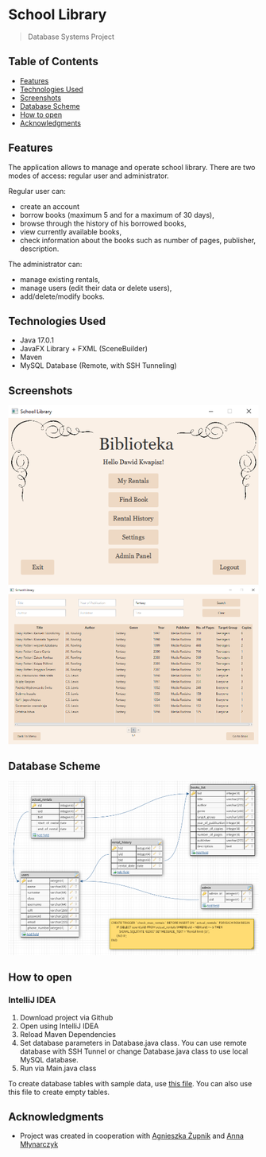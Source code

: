 # School Library
> Database Systems Project
## Table of Contents
- [Features](#Features)
- [Technologies Used](#Technologies-Used)
- [Screenshots](#Screenshots)
- [Database Scheme](#Database-Scheme)
- [How to open](#How-to-open)
- [Acknowledgments](#Acknowledgments)

## Features
The application allows to manage and operate school library. There are two modes of access: regular user and administrator.

Regular user can:
- create an account
- borrow books (maximum 5 and for a maximum of 30 days),
- browse through the history of his borrowed books,
- view currently available books, 
- check information about the books such as number of pages, publisher, description.

The administrator can:
- manage existing rentals,
- manage users (edit their data or delete users),
- add/delete/modify books.

## Technologies Used
- Java 17.0.1
- JavaFX Library + FXML (SceneBuilder)
- Maven
- MySQL Database (Remote, with SSH Tunneling)

## Screenshots
![screenshot1](https://github.com/dkwapisz/SchoolLibrary/blob/master/screenshots/screen1.png)
![screenshot2](https://github.com/dkwapisz/SchoolLibrary/blob/master/screenshots/screen2.png)

## Database Scheme
![database_scheme](https://github.com/dkwapisz/SchoolLibrary/blob/master/screenshots/database_scheme.png)

## How to open 
### IntelliJ IDEA
1. Download project via Github
2. Open using IntelliJ IDEA
3. Reload Maven Dependencies
4. Set database parameters in Database.java class. You can use remote database with SSH Tunnel or change Database.java class to use local MySQL database. 
5. Run via Main.java class

To create database tables with sample data, use [this file](https://github.com/dkwapisz/SchoolLibrary/blob/master/database.sql). You can also use this file to create empty tables.

## Acknowledgments
- Project was created in cooperation with [Agnieszka Żupnik](https://github.com/agnieszkowe) and [Anna Młynarczyk](https://github.com/annamlynarczyk)
